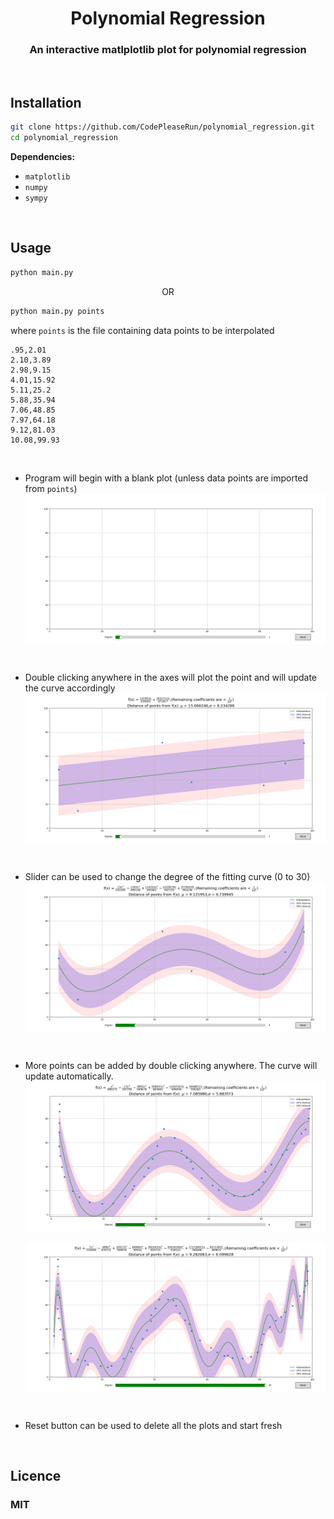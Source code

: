 <div align="center"><h1>Polynomial Regression</h1> </div>

<div align="center"><h3>An interactive matlplotlib plot for polynomial regression</h3> </div>

<br>

<h2>Installation</h2>

```bash
git clone https://github.com/CodePleaseRun/polynomial_regression.git
cd polynomial_regression
```

**Dependencies:**

- `matplotlib`
- `numpy`
- `sympy`

<br>
<h2>Usage</h2>

```python
python main.py
```

<p align='center'>OR</p>

```python
python main.py points
```

where `points` is the file containing data points to be interpolated

```
.95,2.01
2.10,3.89
2.98,9.15
4.01,15.92
5.11,25.2
5.88,35.94
7.06,48.85
7.97,64.18
9.12,81.03
10.08,99.93
```

<br>

- Program will begin with a blank plot (unless data points are imported from `points`)
  <img align='center' src="./media/zero.png">

<br>

- Double clicking anywhere in the axes will plot the point
  and will update the curve accordingly
  <img align='center' src="./media/one.png">

<br>

- Slider can be used to change the degree of the fitting curve (0 to 30)
  <img align='center' src="./media/two.png">

<br>

- More points can be added by double clicking anywhere. The curve will update automatically.
  <img align='center' src="./media/three.png">
  <br>
  <br>
  <img align='center' src="./media/four.png">

<br>

- Reset button can be used to delete all the plots and start fresh

<br>

<h2>Licence</h2>
 <h3>MIT</h3>
